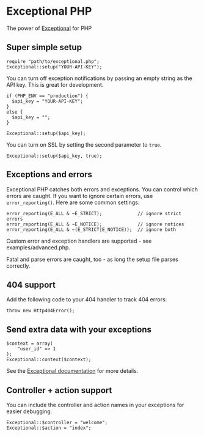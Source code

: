 # Exceptional PHP

The power of [Exceptional](http://getexceptional.com) for PHP

## Super simple setup

    require "path/to/exceptional.php";
    Exceptional::setup("YOUR-API-KEY");

You can turn off exception notifications by passing an empty string as the API key.  This is great for development.

    if (PHP_ENV == "production") {
      $api_key = "YOUR-API-KEY";
    }
    else {
      $api_key = "";
    }

    Exceptional::setup($api_key);

You can turn on SSL by setting the second parameter to `true`.

    Exceptional::setup($api_key, true);

## Exceptions and errors

Exceptional PHP catches both errors and exceptions. You can control which errors are caught. If you want to ignore certain errors, use `error_reporting()`. Here are some common settings:

    error_reporting(E_ALL & ~E_STRICT);             // ignore strict errors
    error_reporting(E_ALL & ~E_NOTICE);             // ignore notices
    error_reporting(E_ALL & ~(E_STRICT|E_NOTICE));  // ignore both

Custom error and exception handlers are supported - see examples/advanced.php.

Fatal and parse errors are caught, too - as long the setup file parses correctly.

## 404 support

Add the following code to your 404 handler to track 404 errors:

    throw new Http404Error();

## Send extra data with your exceptions

    $context = array(
        "user_id" => 1
    );
    Exceptional::context($context);

See the [Exceptional documentation](http://docs.getexceptional.com/extras/context/) for more details.

## Controller + action support

You can include the controller and action names in your exceptions for easier debugging.

    Exceptional::$controller = "welcome";
    Exceptional::$action = "index";
